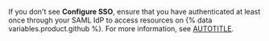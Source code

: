 If you don't see **Configure SSO**, ensure that you have authenticated at least once through your SAML IdP to access resources on {% data variables.product.github %}. For more information, see [AUTOTITLE](/authentication/authenticating-with-saml-single-sign-on/about-authentication-with-saml-single-sign-on).

